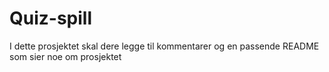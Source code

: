 # Quiz-spill
I dette prosjektet skal dere legge til kommentarer og en passende README som sier noe om prosjektet
